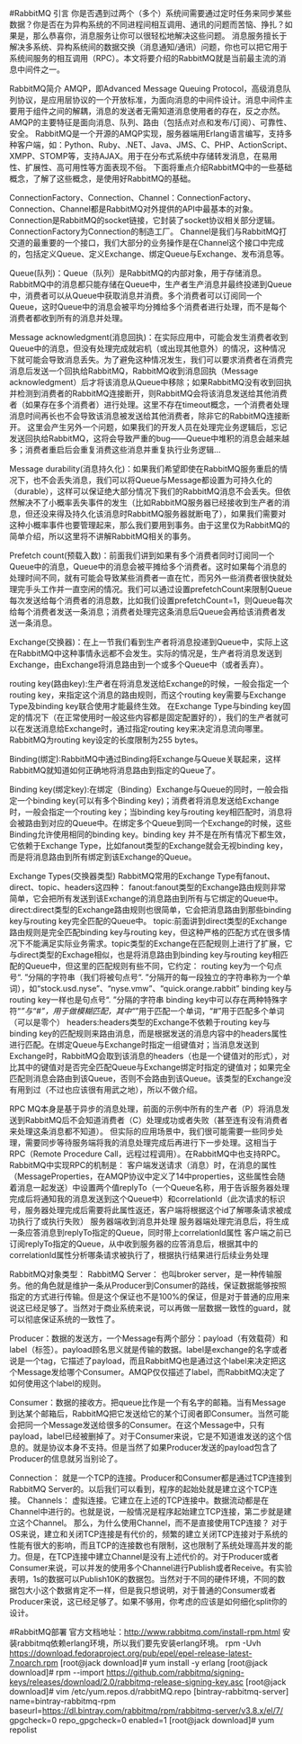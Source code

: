 #RabbitMQ
引言
你是否遇到过两个（多个）系统间需要通过定时任务来同步某些数据？你是否在为异构系统的不同进程间相互调用、通讯的问题而苦恼、挣扎？如果是，那么恭喜你，消息服务让你可以很轻松地解决这些问题。
消息服务擅长于解决多系统、异构系统间的数据交换（消息通知/通讯）问题，你也可以把它用于系统间服务的相互调用（RPC）。本文将要介绍的RabbitMQ就是当前最主流的消息中间件之一。

RabbitMQ简介
AMQP，即Advanced Message Queuing Protocol，高级消息队列协议，是应用层协议的一个开放标准，为面向消息的中间件设计。消息中间件主要用于组件之间的解耦，消息的发送者无需知道消息使用者的存在，反之亦然。
AMQP的主要特征是面向消息、队列、路由（包括点对点和发布/订阅）、可靠性、安全。
RabbitMQ是一个开源的AMQP实现，服务器端用Erlang语言编写，支持多种客户端，如：Python、Ruby、.NET、Java、JMS、C、PHP、ActionScript、XMPP、STOMP等，支持AJAX。用于在分布式系统中存储转发消息，在易用性、扩展性、高可用性等方面表现不俗。
下面将重点介绍RabbitMQ中的一些基础概念，了解了这些概念，是使用好RabbitMQ的基础。

ConnectionFactory、Connection、Channel：ConnectionFactory、Connection、Channel都是RabbitMQ对外提供的API中最基本的对象。Connection是RabbitMQ的socket链接，它封装了socket协议相关部分逻辑。ConnectionFactory为Connection的制造工厂。
Channel是我们与RabbitMQ打交道的最重要的一个接口，我们大部分的业务操作是在Channel这个接口中完成的，包括定义Queue、定义Exchange、绑定Queue与Exchange、发布消息等。

Queue(队列)：Queue（队列）是RabbitMQ的内部对象，用于存储消息。RabbitMQ中的消息都只能存储在Queue中，生产者生产消息并最终投递到Queue中，消费者可以从Queue中获取消息并消费。多个消费者可以订阅同一个Queue，这时Queue中的消息会被平均分摊给多个消费者进行处理，而不是每个消费者都收到所有的消息并处理。

Message acknowledgment(消息回执)：在实际应用中，可能会发生消费者收到Queue中的消息，但没有处理完成就宕机（或出现其他意外）的情况，这种情况下就可能会导致消息丢失。为了避免这种情况发生，我们可以要求消费者在消费完消息后发送一个回执给RabbitMQ，RabbitMQ收到消息回执（Message acknowledgment）后才将该消息从Queue中移除；如果RabbitMQ没有收到回执并检测到消费者的RabbitMQ连接断开，则RabbitMQ会将该消息发送给其他消费者（如果存在多个消费者）进行处理。这里不存在timeout概念，一个消费者处理消息时间再长也不会导致该消息被发送给其他消费者，除非它的RabbitMQ连接断开。
这里会产生另外一个问题，如果我们的开发人员在处理完业务逻辑后，忘记发送回执给RabbitMQ，这将会导致严重的bug——Queue中堆积的消息会越来越多；消费者重启后会重复消费这些消息并重复执行业务逻辑…

Message durability(消息持久化)：如果我们希望即使在RabbitMQ服务重启的情况下，也不会丢失消息，我们可以将Queue与Message都设置为可持久化的（durable），这样可以保证绝大部分情况下我们的RabbitMQ消息不会丢失。但依然解决不了小概率丢失事件的发生（比如RabbitMQ服务器已经接收到生产者的消息，但还没来得及持久化该消息时RabbitMQ服务器就断电了），如果我们需要对这种小概率事件也要管理起来，那么我们要用到事务。由于这里仅为RabbitMQ的简单介绍，所以这里将不讲解RabbitMQ相关的事务。

Prefetch count(预载入数)：前面我们讲到如果有多个消费者同时订阅同一个Queue中的消息，Queue中的消息会被平摊给多个消费者。这时如果每个消息的处理时间不同，就有可能会导致某些消费者一直在忙，而另外一些消费者很快就处理完手头工作并一直空闲的情况。我们可以通过设置prefetchCount来限制Queue每次发送给每个消费者的消息数，比如我们设置prefetchCount=1，则Queue每次给每个消费者发送一条消息；消费者处理完这条消息后Queue会再给该消费者发送一条消息。

Exchange(交换器)：在上一节我们看到生产者将消息投递到Queue中，实际上这在RabbitMQ中这种事情永远都不会发生。实际的情况是，生产者将消息发送到Exchange，由Exchange将消息路由到一个或多个Queue中（或者丢弃）。

routing key(路由key):生产者在将消息发送给Exchange的时候，一般会指定一个routing key，来指定这个消息的路由规则，而这个routing key需要与Exchange Type及binding key联合使用才能最终生效。
在Exchange Type与binding key固定的情况下（在正常使用时一般这些内容都是固定配置好的），我们的生产者就可以在发送消息给Exchange时，通过指定routing key来决定消息流向哪里。
RabbitMQ为routing key设定的长度限制为255 bytes。

Binding(绑定):RabbitMQ中通过Binding将Exchange与Queue关联起来，这样RabbitMQ就知道如何正确地将消息路由到指定的Queue了。

Binding key(绑定key):在绑定（Binding）Exchange与Queue的同时，一般会指定一个binding key(可以有多个Binding key)；消费者将消息发送给Exchange时，一般会指定一个routing key；当binding key与routing key相匹配时，消息将会被路由到对应的Queue中。在绑定多个Queue到同一个Exchange的时候，这些Binding允许使用相同的binding key。binding key 并不是在所有情况下都生效，它依赖于Exchange Type，比如fanout类型的Exchange就会无视binding key，而是将消息路由到所有绑定到该Exchange的Queue。

Exchange Types(交换器类型)
RabbitMQ常用的Exchange Type有fanout、direct、topic、headers这四种：
fanout:fanout类型的Exchange路由规则非常简单，它会把所有发送到该Exchange的消息路由到所有与它绑定的Queue中。
direct:direct类型的Exchange路由规则也很简单，它会把消息路由到那些binding key与routing key完全匹配的Queue中。
topic:前面讲到direct类型的Exchange路由规则是完全匹配binding key与routing key，但这种严格的匹配方式在很多情况下不能满足实际业务需求。topic类型的Exchange在匹配规则上进行了扩展，它与direct类型的Exchage相似，也是将消息路由到binding key与routing key相匹配的Queue中，但这里的匹配规则有些不同，它约定：
routing key为一个句点号“. ”分隔的字符串（我们将被句点号“. ”分隔开的每一段独立的字符串称为一个单词），如“stock.usd.nyse”、“nyse.vmw”、“quick.orange.rabbit”
binding key与routing key一样也是句点号“. ”分隔的字符串
binding key中可以存在两种特殊字符“*”与“#”，用于做模糊匹配，其中“*”用于匹配一个单词，“#”用于匹配多个单词（可以是零个）
headers:headers类型的Exchange不依赖于routing key与binding key的匹配规则来路由消息，而是根据发送的消息内容中的headers属性进行匹配。在绑定Queue与Exchange时指定一组键值对；当消息发送到Exchange时，RabbitMQ会取到该消息的headers（也是一个键值对的形式），对比其中的键值对是否完全匹配Queue与Exchange绑定时指定的键值对；如果完全匹配则消息会路由到该Queue，否则不会路由到该Queue。该类型的Exchange没有用到过（不过也应该很有用武之地），所以不做介绍。

RPC
MQ本身是基于异步的消息处理，前面的示例中所有的生产者（P）将消息发送到RabbitMQ后不会知道消费者（C）处理成功或者失败（甚至连有没有消费者来处理这条消息都不知道）。
但实际的应用场景中，我们很可能需要一些同步处理，需要同步等待服务端将我的消息处理完成后再进行下一步处理。这相当于RPC（Remote Procedure Call，远程过程调用）。在RabbitMQ中也支持RPC。
RabbitMQ中实现RPC的机制是：
客户端发送请求（消息）时，在消息的属性（MessageProperties，在AMQP协议中定义了14中properties，这些属性会随着消息一起发送）中设置两个值replyTo（一个Queue名称，用于告诉服务器处理完成后将通知我的消息发送到这个Queue中）和correlationId（此次请求的标识号，服务器处理完成后需要将此属性返还，客户端将根据这个id了解哪条请求被成功执行了或执行失败）
服务器端收到消息并处理
服务器端处理完消息后，将生成一条应答消息到replyTo指定的Queue，同时带上correlationId属性
客户端之前已订阅replyTo指定的Queue，从中收到服务器的应答消息后，根据其中的correlationId属性分析哪条请求被执行了，根据执行结果进行后续业务处理

RabbitMQ对象类型：
 RabbitMQ Server： 也叫broker server，是一种传输服务。他的角色就是维护一条从Producer到Consumer的路线，保证数据能够按照指定的方式进行传输。但是这个保证也不是100%的保证，但是对于普通的应用来说这已经足够了。当然对于商业系统来说，可以再做一层数据一致性的guard，就可以彻底保证系统的一致性了。

Producer：数据的发送方，一个Message有两个部分：payload（有效载荷）和label（标签）。payload顾名思义就是传输的数据。label是exchange的名字或者说是一个tag，它描述了payload，而且RabbitMQ也是通过这个label来决定把这个Message发给哪个Consumer。AMQP仅仅描述了label，而RabbitMQ决定了如何使用这个label的规则。

Consumer：数据的接收方。把queue比作是一个有名字的邮箱。当有Message到达某个邮箱后，RabbitMQ把它发送给它的某个订阅者即Consumer。当然可能会把同一个Message发送给很多的Consumer。在这个Message中，只有payload，label已经被删掉了。对于Consumer来说，它是不知道谁发送的这个信息的。就是协议本身不支持。但是当然了如果Producer发送的payload包含了Producer的信息就另当别论了。

Connection： 就是一个TCP的连接。Producer和Consumer都是通过TCP连接到RabbitMQ Server的。以后我们可以看到，程序的起始处就是建立这个TCP连接。
Channels： 虚拟连接。它建立在上述的TCP连接中。数据流动都是在Channel中进行的。也就是说，一般情况是程序起始建立TCP连接，第二步就是建立这个Channel。
那么，为什么使用Channel，而不是直接使用TCP连接？
对于OS来说，建立和关闭TCP连接是有代价的，频繁的建立关闭TCP连接对于系统的性能有很大的影响，而且TCP的连接数也有限制，这也限制了系统处理高并发的能力。但是，在TCP连接中建立Channel是没有上述代价的。对于Producer或者Consumer来说，可以并发的使用多个Channel进行Publish或者Receive。有实验表明，1s的数据可以Publish10K的数据包。当然对于不同的硬件环境，不同的数据包大小这个数据肯定不一样，但是我只想说明，对于普通的Consumer或者Producer来说，这已经足够了。如果不够用，你考虑的应该是如何细化split你的设计。


#RabbitMQ部署
官方文档地址：http://www.rabbitmq.com/install-rpm.html
安装rabbitmq依赖erlang环境，所以我们要先安装erlang环境。
rpm -Uvh https://download.fedoraproject.org/pub/epel/epel-release-latest-7.noarch.rpm
[root@jack download]# yum install -y erlang
[root@jack download]# rpm --import https://github.com/rabbitmq/signing-keys/releases/download/2.0/rabbitmq-release-signing-key.asc
[root@jack download]# vim /etc/yum.repos.d/rabbitMQ.repo
[bintray-rabbitmq-server]
name=bintray-rabbitmq-rpm
baseurl=https://dl.bintray.com/rabbitmq/rpm/rabbitmq-server/v3.8.x/el/7/
gpgcheck=0
repo_gpgcheck=0
enabled=1
[root@jack download]# yum repolist 
